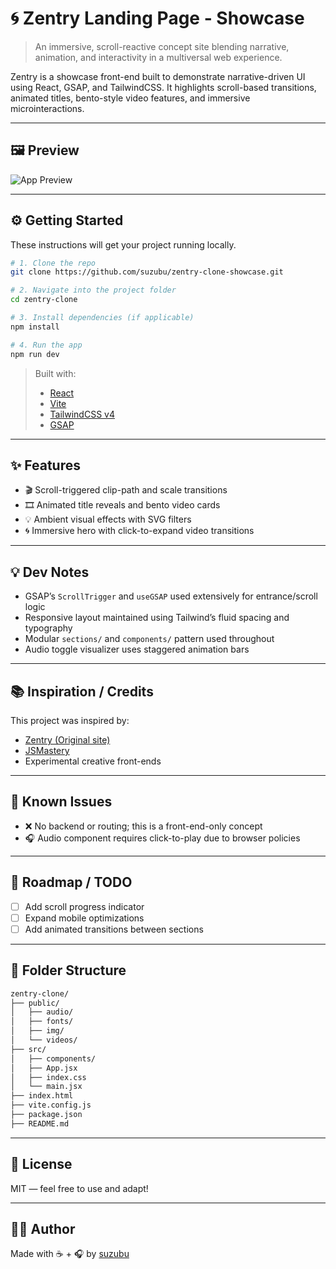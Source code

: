 # 🌀 Zentry Landing Page - Showcase

> An immersive, scroll-reactive concept site blending narrative, animation, and interactivity in a multiversal web experience.

Zentry is a showcase front-end built to demonstrate narrative-driven UI using React, GSAP, and TailwindCSS. It highlights scroll-based transitions, animated titles, bento-style video features, and immersive microinteractions.

---

## 🖼 Preview

![App Preview](media/preview.gif)


---

## ⚙️ Getting Started

These instructions will get your project running locally.

```bash
# 1. Clone the repo
git clone https://github.com/suzubu/zentry-clone-showcase.git

# 2. Navigate into the project folder
cd zentry-clone

# 3. Install dependencies (if applicable)
npm install

# 4. Run the app
npm run dev
```

> Built with:  
> - [React](https://reactjs.org/)  
> - [Vite](https://vitejs.dev/)  
> - [TailwindCSS v4](https://tailwindcss.com/)  
> - [GSAP](https://greensock.com/gsap/)

---

## ✨ Features

- 🎬 Scroll-triggered clip-path and scale transitions
- 🎞️ Animated title reveals and bento video cards
- 💡 Ambient visual effects with SVG filters
- 🌀 Immersive hero with click-to-expand video transitions

---

## 💡 Dev Notes

- GSAP’s `ScrollTrigger` and `useGSAP` used extensively for entrance/scroll logic
- Responsive layout maintained using Tailwind’s fluid spacing and typography
- Modular `sections/` and `components/` pattern used throughout
- Audio toggle visualizer uses staggered animation bars

---

## 📚 Inspiration / Credits

This project was inspired by:

- [Zentry (Original site)](https://zentry.gg)
- [JSMastery](https://www.youtube.com/watch?v=zA9r5zTllx4&t=9384s)
- Experimental creative front-ends

---

## 🧪 Known Issues

- ❌ No backend or routing; this is a front-end-only concept
- 🎧 Audio component requires click-to-play due to browser policies

---

## 🔭 Roadmap / TODO

- [ ] Add scroll progress indicator
- [ ] Expand mobile optimizations
- [ ] Add animated transitions between sections

---

## 📂 Folder Structure

```bash
zentry-clone/
├── public/
│   ├── audio/
│   ├── fonts/
│   ├── img/
│   └── videos/
├── src/
│   ├── components/
│   ├── App.jsx
│   ├── index.css
│   └── main.jsx
├── index.html
├── vite.config.js
├── package.json
├── README.md
```

---

## 📜 License

MIT — feel free to use and adapt!

---

## 🙋‍♀️ Author

Made with ☕ + 🎧 by [suzubu](https://github.com/suzubu)

